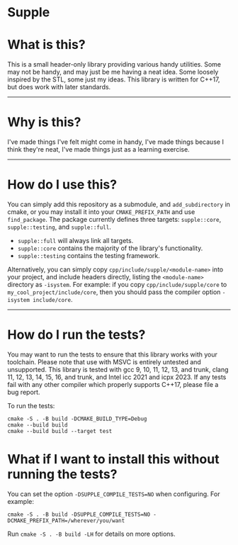 # Supple

# What is this?

This is a small header-only library providing various handy utilities.
Some may not be handy, and may just be me having a neat idea.
Some loosely inspired by the STL, some just my ideas.
This library is written for C++17, but does work with later standards.

---

# Why is this?

I've made things I've felt might come in handy,
I've made things because I think they're neat,
I've made things just as a learning exercise.

---

# How do I use this?

You can simply add this repository as a submodule, and `add_subdirectory` in cmake,
or you may install it into your `CMAKE_PREFIX_PATH` and use `find_package`.
The package currently defines three targets: `supple::core`, `supple::testing`, and `supple::full`.

* `supple::full` will always link all targets.
* `supple::core` contains the majority of the library's functionality.
* `supple::testing` contains the testing framework.

Alternatively, you can simply copy `cpp/include/supple/<module-name>` into your project, and include headers directly,
listing the `<module-name>` directory as `-isystem`.
For example: if you copy `cpp/include/supple/core` to `my_cool_project/include/core`,
then you should pass the compiler option `-isystem include/core`.

---

# How do I run the tests?

You may want to run the tests to ensure that this library works with your toolchain.
Please note that use with MSVC is entirely untested and unsupported.
This library is tested with gcc 9, 10, 11, 12, 13, and trunk, clang 11, 12, 13, 14, 15, 16, and trunk, and Intel icc 2021 and icpx 2023.
If any tests fail with any other compiler which properly supports C++17,
please file a bug report.

To run the tests:

```
cmake -S . -B build -DCMAKE_BUILD_TYPE=Debug
cmake --build build
cmake --build build --target test
```

# What if I want to install this without running the tests?

You can set the option `-DSUPPLE_COMPILE_TESTS=NO` when configuring. For example:

```
cmake -S . -B build -DSUPPLE_COMPILE_TESTS=NO -DCMAKE_PREFIX_PATH=/wherever/you/want
```

Run `cmake -S . -B build -LH` for details on more options.
